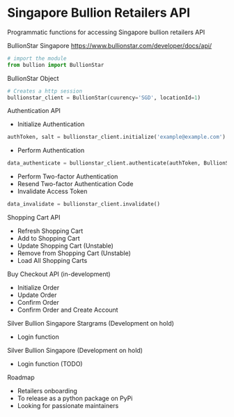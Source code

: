   # Singapore Bullion Retailers API

Programmatic functions for accessing Singapore bullion retailers API


BullionStar Singapore https://www.bullionstar.com/developer/docs/api/


```python
# import the module
from bullion import BullionStar
```

BullionStar Object

```python
# Creates a http session
bullionstar_client = BullionStar(cuurency='SGD', locationId=1)
```

Authentication API
- Initialize Authentication
```python
authToken, salt = bullionstar_client.initialize('example@example.com')
```
- Perform Authentication
```python
data_authenticate = bullionstar_client.authenticate(authToken, BullionStar.encryptPassword(salt, BullionStar.hashPassword(password)))
```
- Perform Two-factor Authentication
- Resend Two-factor Authentication Code
- Invalidate Access Token
```python
data_invalidate = bullionstar_client.invalidate()
```

Shopping Cart API
- Refresh Shopping Cart
- Add to Shopping Cart
- Update Shopping Cart (Unstable)
- Remove from Shopping Cart (Unstable)
- Load All Shopping Carts

Buy Checkout API (in-development)
- Initialize Order
- Update Order
- Confirm Order
- Confirm Order and Create Account

Silver Bullion Singapore Stargrams (Development on hold)
- Login function

Silver Bullion Singapore (Development on hold)
- Login function (TODO)

Roadmap
- Retailers onboarding
- To release as a python package on PyPi
- Looking for passionate maintainers
